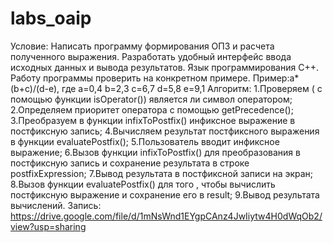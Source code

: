 # labs_oaip
Условие: Написать программу формирования ОПЗ и расчета полученного
выражения. Разработать удобный интерфейс ввода исходных данных и вывода
результатов. Язык программирования С++. Работу программы проверить на
конкретном примере.
Пример:a*(b+c)/(d-e), где a=0,4 b=2,3 c=6,7 d=5,8 e=9,1
Алгоритм:
1.Проверяем ( с помощью функции isOperator()) является ли символ оператором;
 2.Определяем приоритет оператора с помощью getPrecedence();
3.Преобразуем в функции infixToPostfix() инфиксное выражение в постфиксную запись;
4.Вычисляем результат постфиксного выражения в функции evaluatePostfix();
5.Пользователь вводит инфиксное выражение;
6.Вызов функции infixToPostfix() для преобразования в постфиксную запись и сохранение результата в строке postfixExpression;
7.Вывод результата в постфиксной записи на экран;
8.Вызов функции evaluatePostfix() для того , чтобы вычислить постфиксную выражение и сохранение его в result;
9.Вывод результата вычислений.
Запись: https://drive.google.com/file/d/1mNsWnd1EYgpCAnz4JwIiytw4H0dWqOb2/view?usp=sharing 

